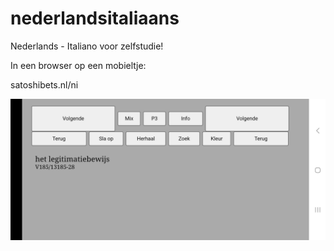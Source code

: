 # nederlandsitaliaans
Nederlands - Italiano voor zelfstudie!

In een browser op een mobieltje:

satoshibets.nl/ni


![Screenshot](voorbeeld.jpg)
